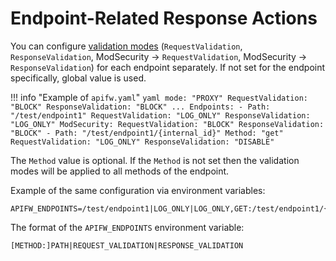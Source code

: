 # Endpoint-Related Response Actions

You can configure [validation modes](../installation-guides/docker-container.md#apifw-req-val) (`RequestValidation`, `ResponseValidation`, ModSecurity → `RequestValidation`, ModSecurity → `ResponseValidation`) for each endpoint separately. If not set for the endpoint specifically, global value is used.

!!! info "Example of `apifw.yaml`"
    ```yaml
    mode: "PROXY"
    RequestValidation: "BLOCK"
    ResponseValidation: "BLOCK"
    ...
    Endpoints:
    - Path: "/test/endpoint1"
        RequestValidation: "LOG_ONLY"
        ResponseValidation: "LOG_ONLY"
        ModSecurity:
          RequestValidation: "BLOCK"
          ResponseValidation: "BLOCK"
    - Path: "/test/endpoint1/{internal_id}"
        Method: "get"
        RequestValidation: "LOG_ONLY"
        ResponseValidation: "DISABLE"
    ```

The `Method` value is optional. If the `Method` is not set then the validation modes will be applied to all methods of the endpoint.

Example of the same configuration via environment variables:

```
APIFW_ENDPOINTS=/test/endpoint1|LOG_ONLY|LOG_ONLY,GET:/test/endpoint1/{internal_id}|LOG_ONLY|DISABLE
```

The format of the `APIFW_ENDPOINTS` environment variable: 

```
[METHOD:]PATH|REQUEST_VALIDATION|RESPONSE_VALIDATION
```